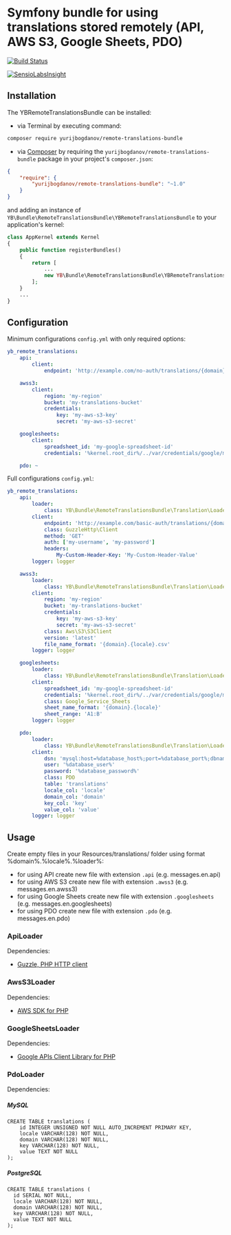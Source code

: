# Symfony bundle for using translations stored remotely (API, AWS S3, Google Sheets, PDO)


[![Build Status](https://travis-ci.org/yurijbogdanov/symfony-remote-translations-bundle.svg?branch=master)](https://travis-ci.org/yurijbogdanov/symfony-remote-translations-bundle)

[![SensioLabsInsight](https://insight.sensiolabs.com/projects/9865c5f5-0fb0-45ea-ba18-b096e292648d/big.png)](https://insight.sensiolabs.com/projects/9865c5f5-0fb0-45ea-ba18-b096e292648d)


## Installation

The YBRemoteTranslationsBundle can be installed:

* via Terminal by executing command:
```bash
composer require yurijbogdanov/remote-translations-bundle
```

* via [Composer](http://getcomposer.org) by requiring the `yurijbogdanov/remote-translations-bundle` package in your project's `composer.json`:

```json
{
    "require": {
        "yurijbogdanov/remote-translations-bundle": "~1.0"
    }
}
```

and adding an instance of `YB\Bundle\RemoteTranslationsBundle\YBRemoteTranslationsBundle` to your application's kernel:

```php
class AppKernel extends Kernel
{
    public function registerBundles()
    {
        return [
            ...
            new YB\Bundle\RemoteTranslationsBundle\YBRemoteTranslationsBundle(),
        ];
    }
    ...
}
```


## Configuration

Minimum configurations `config.yml` with only required options:
```yaml
yb_remote_translations:
    api:
        client:
            endpoint: 'http://example.com/no-auth/translations/{domain}/{locale}/'

    awss3:
        client:
            region: 'my-region'
            bucket: 'my-translations-bucket'
            credentials:
                key: 'my-aws-s3-key'
                secret: 'my-aws-s3-secret'

    googlesheets:
        client:
            spreadsheet_id: 'my-google-spreadsheet-id'
            credentials: '%kernel.root_dir%/../var/credentials/google/my-google-project-credentials.json'

    pdo: ~
```


Full configurations `config.yml`:
```yaml
yb_remote_translations:
    api:
        loader:
            class: YB\Bundle\RemoteTranslationsBundle\Translation\Loader\ApiLoader
        client:
            endpoint: 'http://example.com/basic-auth/translations/{domain}/{locale}/'
            class: GuzzleHttp\Client
            method: 'GET'
            auth: ['my-username', 'my-password']
            headers:
                My-Custom-Header-Key: 'My-Custom-Header-Value'
        logger: logger

    awss3:
        loader:
            class: YB\Bundle\RemoteTranslationsBundle\Translation\Loader\AwsS3Loader
        client:
            region: 'my-region'
            bucket: 'my-translations-bucket'
            credentials:
                key: 'my-aws-s3-key'
                secret: 'my-aws-s3-secret'
            class: Aws\S3\S3Client
            version: 'latest'
            file_name_format: '{domain}.{locale}.csv'
        logger: logger

    googlesheets:
        loader:
            class: YB\Bundle\RemoteTranslationsBundle\Translation\Loader\GoogleSheetsLoader
        client:
            spreadsheet_id: 'my-google-spreadsheet-id'
            credentials: '%kernel.root_dir%/../var/credentials/google/my-google-project-credentials.json'
            class: Google_Service_Sheets
            sheet_name_format: '{domain}.{locale}'
            sheet_range: 'A1:B'
        logger: logger

    pdo:
        loader:
            class: YB\Bundle\RemoteTranslationsBundle\Translation\Loader\PdoLoader
        client:
            dsn: 'mysql:host=%database_host%;port=%database_port%;dbname=%database_name%'
            user: '%database_user%'
            password: '%database_password%'
            class: PDO
            table: 'translations'
            locale_col: 'locale'
            domain_col: 'domain'
            key_col: 'key'
            value_col: 'value'
        logger: logger
```


## Usage

Create empty files in your Resources/translations/ folder using format %domain%.%locale%.%loader%:
* for using API create new file with extension `.api` (e.g. messages.en.api)
* for using AWS S3 create new file with extension `.awss3` (e.g. messages.en.awss3)
* for using Google Sheets create new file with extension `.googlesheets` (e.g. messages.en.googlesheets)
* for using PDO create new file with extension `.pdo` (e.g. messages.en.pdo)


### ApiLoader
Dependencies:
* [Guzzle, PHP HTTP client](https://github.com/guzzle/guzzle)


### AwsS3Loader
Dependencies:
* [AWS SDK for PHP](https://github.com/aws/aws-sdk-php) 


### GoogleSheetsLoader
Dependencies:
* [Google APIs Client Library for PHP](https://github.com/google/google-api-php-client)


### PdoLoader
Dependencies:

##### MySQL
```mysql
CREATE TABLE translations (
    id INTEGER UNSIGNED NOT NULL AUTO_INCREMENT PRIMARY KEY,
    locale VARCHAR(128) NOT NULL,
    domain VARCHAR(128) NOT NULL,
    key VARCHAR(128) NOT NULL,
    value TEXT NOT NULL
);
```

##### PostgreSQL
```mysql
CREATE TABLE translations (
  id SERIAL NOT NULL,
  locale VARCHAR(128) NOT NULL,
  domain VARCHAR(128) NOT NULL,
  key VARCHAR(128) NOT NULL,
  value TEXT NOT NULL
);
```
